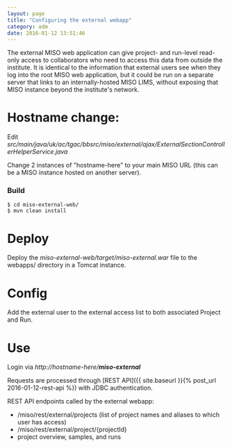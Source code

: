 ```yaml
---
layout: page
title: "Configuring the external webapp"
category: adm
date: 2016-01-12 13:51:46
---
```


The external MISO web application can give project- and run-level read-only access to collaborators who need to access this data from outside the institute. It is identical to the information that external users see when they log into the root MISO web application, but it could be run on a separate server that links to an internally-hosted MISO LIMS, without exposing that MISO instance beyond the institute's network.

# Hostname change:

Edit _src/main/java/uk/ac/tgac/bbsrc/miso/external/ajax/ExternalSectionControllerHelperService.java_

Change 2 instances of "hostname-here" to your main MISO URL (this can be a MISO instance hosted on another server).

### Build

    $ cd miso-external-web/
    $ mvn clean install

# Deploy

Deploy the _miso-external-web/target/miso-external.war_ file to the webapps/ directory in a Tomcat instance.

# Config

Add the external user to the external access list to both associated Project and Run.

# Use

Login via _http://hostname-here/**miso-external**_

Requests are processed through [REST API]({{ site.baseurl }}{% post_url 2016-01-12-rest-api %}) with JDBC authentication.

REST API endpoints called by the external webapp:

*   /miso/rest/external/projects (list of project names and aliases to which user has access)
*   /miso/rest/external/project/{projectId}
*   project overview, samples, and runs
